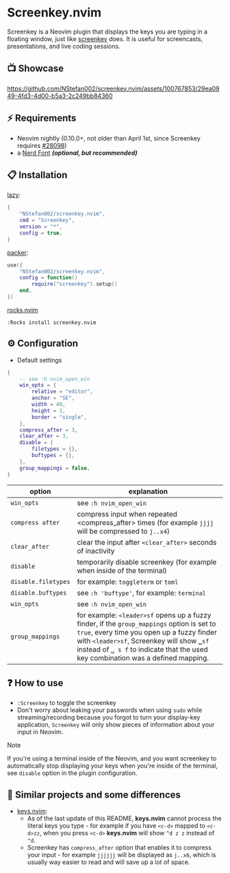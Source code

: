 # Screenkey.nvim

Screenkey is a Neovim plugin that displays the keys you are typing in a floating window,
just like [screenkey](https://www.thregr.org/wavexx/software/screenkey/) does.
It is useful for screencasts, presentations, and live coding sessions.

## 📺 Showcase

https://github.com/NStefan002/screenkey.nvim/assets/100767853/29ea0949-4fd3-4d00-b5a3-2c249bb84360

## ⚡️ Requirements

-   Neovim nightly (0.10.0+, not older than April 1st, since Screenkey requires [#28098](https://github.com/neovim/neovim/pull/28098#event-12302234671))
-   a [Nerd Font](https://www.nerdfonts.com/) **_(optional, but recommended)_**

## 📋 Installation

[lazy](https://github.com/folke/lazy.nvim):

```lua
{
    "NStefan002/screenkey.nvim",
    cmd = "Screenkey",
    version = "*",
    config = true,
}
```

[packer](https://github.com/wbthomason/packer.nvim):

```lua
use({
    "NStefan002/screenkey.nvim",
    config = function()
        require("screenkey").setup()
    end,
})
```

[rocks.nvim](https://github.com/nvim-neorocks/rocks.nvim)

`:Rocks install screenkey.nvim`

## ⚙️ Configuration

-   Default settings

```lua
{
    -- see :h nvim_open_win
    win_opts = {
        relative = "editor",
        anchor = "SE",
        width = 40,
        height = 3,
        border = "single",
    },
    compress_after = 3,
    clear_after = 3,
    disable = {
        filetypes = {},
        buftypes = {},
    },
    group_mappings = false,
}
```

| option              | explanation                                                                                                                                                                                                                                                                |
| ------------------- | -------------------------------------------------------------------------------------------------------------------------------------------------------------------------------------------------------------------------------------------------------------------------- |
| `win_opts`          | see `:h nvim_open_win`                                                                                                                                                                                                                                                     |
| `compress after`    | compress input when repeated <compress_after> times (for example `jjjj` will be compressed to `j..x4`)                                                                                                                                                                     |
| `clear_after`       | clear the input after `<clear_after>` seconds of inactivity                                                                                                                                                                                                                |
| `disable`           | temporarily disable screenkey (for example when inside of the terminal)                                                                                                                                                                                                    |
| `disable.filetypes` | for example: `toggleterm` or `toml`                                                                                                                                                                                                                                        |
| `disable.buftypes`  | see `:h 'buftype'`, for example: `terminal`                                                                                                                                                                                                                                |
| `win_opts`          | see `:h nvim_open_win`                                                                                                                                                                                                                                                     |
| `group_mappings`    | for example: `<leader>sf` opens up a fuzzy finder, if the `group_mappings` option is set to `true`, every time you open up a fuzzy finder with `<leader>sf`, Screenkey will show `␣sf` instead of `␣ s f` to indicate that the used key combination was a defined mapping. |

## ❓ How to use

-   `:Screenkey` to toggle the screenkey
-   Don't worry about leaking your passwords when using `sudo` while streaming/recording because you forgot to turn your display-key application,
    `Screenkey` will only show pieces of information about your input in Neovim.

> [!NOTE]
> If you're using a terminal inside of the Neovim, and you want screenkey to automatically stop displaying your keys when you're inside of the terminal, see `disable` option in the plugin configuration.

## 👀 Similar projects and some differences

-   [keys.nvim](https://github.com/tamton-aquib/keys.nvim):
    -   As of the last update of this README, **keys.nvim** cannot process the literal keys you type - for example if you have `<c-d>` mapped to `<c-d>zz`, when you press
        `<c-d>` **keys.nvim** will show `^d z z` instead of `^d`.
    -   Screenkey has `compress_after` option that enables it to compress your input - for example `jjjjjj` will be displayed as `j..x6`, which is usually way easier
        to read and will save up a lot of space.
